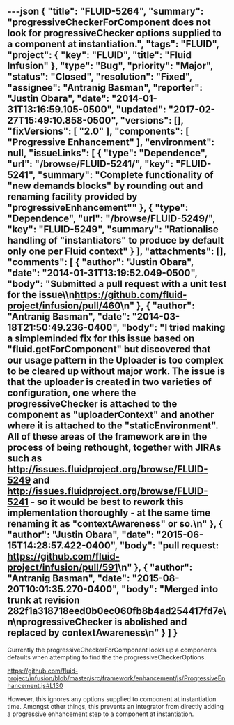 ---json
{
  "title": "FLUID-5264",
  "summary": "progressiveCheckerForComponent does not look for progressiveChecker options supplied to a component at instantiation.",
  "tags": "FLUID",
  "project": {
    "key": "FLUID",
    "title": "Fluid Infusion"
  },
  "type": "Bug",
  "priority": "Major",
  "status": "Closed",
  "resolution": "Fixed",
  "assignee": "Antranig Basman",
  "reporter": "Justin Obara",
  "date": "2014-01-31T13:16:59.105-0500",
  "updated": "2017-02-27T15:49:10.858-0500",
  "versions": [],
  "fixVersions": [
    "2.0"
  ],
  "components": [
    "Progressive Enhancement"
  ],
  "environment": null,
  "issueLinks": [
    {
      "type": "Dependence",
      "url": "/browse/FLUID-5241/",
      "key": "FLUID-5241",
      "summary": "Complete functionality of \"new demands blocks\" by rounding out and renaming facility provided by \"progressiveEnhancement\""
    },
    {
      "type": "Dependence",
      "url": "/browse/FLUID-5249/",
      "key": "FLUID-5249",
      "summary": "Rationalise handling of \"instantiators\" to produce by default only one per Fluid context"
    }
  ],
  "attachments": [],
  "comments": [
    {
      "author": "Justin Obara",
      "date": "2014-01-31T13:19:52.049-0500",
      "body": "Submitted a pull request with a unit test for the issue\\\n<https://github.com/fluid-project/infusion/pull/460>\n"
    },
    {
      "author": "Antranig Basman",
      "date": "2014-03-18T21:50:49.236-0400",
      "body": "I tried making a simpleminded fix for this issue based on \"fluid.getForComponent\" but discovered that our usage pattern in the Uploader is too complex to be cleared up without major work. The issue is that the uploader is created in two varieties of configuration, one where the progressiveChecker is attached to the component as \"uploaderContext\" and another where it is attached to the \"staticEnvironment\". All of these areas of the framework are in the process of being rethought, together with JIRAs such as <http://issues.fluidproject.org/browse/FLUID-5249> and <http://issues.fluidproject.org/browse/FLUID-5241> - so it would be best to rework this implementation thoroughly - at the same time renaming it as \"contextAwareness\" or so.\n"
    },
    {
      "author": "Justin Obara",
      "date": "2015-06-15T14:28:57.422-0400",
      "body": "pull request: <https://github.com/fluid-project/infusion/pull/591>\n"
    },
    {
      "author": "Antranig Basman",
      "date": "2015-08-20T10:01:35.270-0400",
      "body": "Merged into trunk at revision 282f1a318718eed0b0ec060fb8b4ad254417fd7e\n\nprogressiveChecker is abolished and replaced by contextAwareness\n"
    }
  ]
}
---
Currently the progressiveCheckerForComponent looks up a components defaults when attempting to find the the progressiveCheckerOptions.&#x20;

<https://github.com/fluid-project/infusion/blob/master/src/framework/enhancement/js/ProgressiveEnhancement.js#L130>

However, this ignores any options supplied to component at instantiation time. Amongst other things, this prevents an integrator from directly adding a progressive enhancement step to a component at instantiation.

        